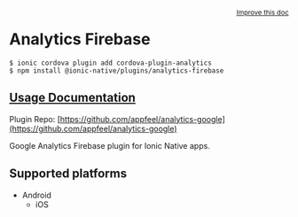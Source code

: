 <a style="float:right;font-size:12px;" href="http://github.com/danielsogl/awesome-cordova-plugins/edit/master/src/@awesome-cordova-plugins/plugins/analytics-firebase/index.ts#L1">
  Improve this doc
</a>

# Analytics Firebase

```
$ ionic cordova plugin add cordova-plugin-analytics
$ npm install @ionic-native/plugins/analytics-firebase
```

## [Usage Documentation](https://ionicframework.com/docs/native/analytics-firebase/)

Plugin Repo: [https://github.com/appfeel/analytics-google](https://github.com/appfeel/analytics-google)

Google Analytics Firebase plugin for Ionic Native apps.

## Supported platforms

- Android
  - iOS
  


